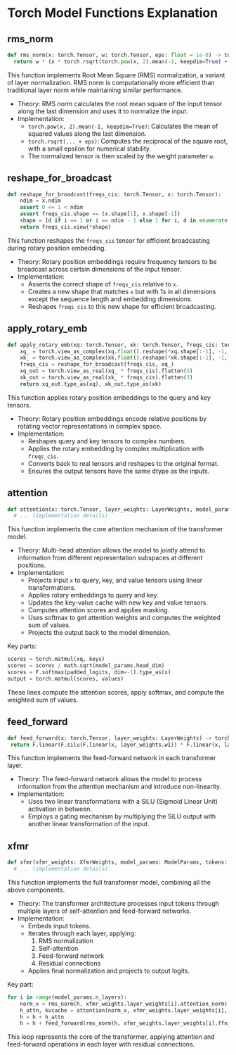 # Torch Model Functions Explanation

## rms_norm

```python
def rms_norm(x: torch.Tensor, w: torch.Tensor, eps: float = 1e-6) -> torch.Tensor:
  return w * (x * torch.rsqrt(torch.pow(x, 2).mean(-1, keepdim=True) + eps))
```

This function implements Root Mean Square (RMS) normalization, a variant of layer normalization. RMS norm is computationally more efficient than traditional layer norm while maintaining similar performance.

- Theory: RMS norm calculates the root mean square of the input tensor along the last dimension and uses it to normalize the input.
- Implementation:
  - `torch.pow(x, 2).mean(-1, keepdim=True)`: Calculates the mean of squared values along the last dimension.
  - `torch.rsqrt(... + eps)`: Computes the reciprocal of the square root, with a small epsilon for numerical stability.
  - The normalized tensor is then scaled by the weight parameter `w`.

## reshape_for_broadcast

```python
def reshape_for_broadcast(freqs_cis: torch.Tensor, x: torch.Tensor):
    ndim = x.ndim
    assert 0 <= 1 < ndim
    assert freqs_cis.shape == (x.shape[1], x.shape[-1])
    shape = [d if i == 1 or i == ndim - 1 else 1 for i, d in enumerate(x.shape)]
    return freqs_cis.view(*shape)
```

This function reshapes the `freqs_cis` tensor for efficient broadcasting during rotary position embedding.

- Theory: Rotary position embeddings require frequency tensors to be broadcast across certain dimensions of the input tensor.
- Implementation:
  - Asserts the correct shape of `freqs_cis` relative to `x`.
  - Creates a new shape that matches `x` but with 1s in all dimensions except the sequence length and embedding dimensions.
  - Reshapes `freqs_cis` to this new shape for efficient broadcasting.

## apply_rotary_emb

```python
def apply_rotary_emb(xq: torch.Tensor, xk: torch.Tensor, freqs_cis: torch.Tensor) -> Tuple[torch.Tensor, torch.Tensor]:
    xq_ = torch.view_as_complex(xq.float().reshape(*xq.shape[:-1], -1, 2))
    xk_ = torch.view_as_complex(xk.float().reshape(*xk.shape[:-1], -1, 2))
    freqs_cis = reshape_for_broadcast(freqs_cis, xq_)
    xq_out = torch.view_as_real(xq_ * freqs_cis).flatten(3)
    xk_out = torch.view_as_real(xk_ * freqs_cis).flatten(3)
    return xq_out.type_as(xq), xk_out.type_as(xk)
```

This function applies rotary position embeddings to the query and key tensors.

- Theory: Rotary position embeddings encode relative positions by rotating vector representations in complex space.
- Implementation:
  - Reshapes query and key tensors to complex numbers.
  - Applies the rotary embedding by complex multiplication with `freqs_cis`.
  - Converts back to real tensors and reshapes to the original format.
  - Ensures the output tensors have the same dtype as the inputs.

## attention

```python
def attention(x: torch.Tensor, layer_weights: LayerWeights, model_params, cur_pos: int, layer_idx: int, freqs_cis: torch.Tensor, kvcache: KVCache, attn_mask: Optional[torch.Tensor] = None) -> Tuple[torch.Tensor, KVCache]:
  # ... (implementation details)
```

This function implements the core attention mechanism of the transformer model.

- Theory: Multi-head attention allows the model to jointly attend to information from different representation subspaces at different positions.
- Implementation:
  - Projects input `x` to query, key, and value tensors using linear transformations.
  - Applies rotary embeddings to query and key.
  - Updates the key-value cache with new key and value tensors.
  - Computes attention scores and applies masking.
  - Uses softmax to get attention weights and computes the weighted sum of values.
  - Projects the output back to the model dimension.

Key parts:
```python
scores = torch.matmul(xq, keys)
scores = scores / math.sqrt(model_params.head_dim)
scores = F.softmax(padded_logits, dim=-1).type_as(x)
output = torch.matmul(scores, values)
```

These lines compute the attention scores, apply softmax, and compute the weighted sum of values.

## feed_forward

```python
def feed_forward(x: torch.Tensor, layer_weights: LayerWeights) -> torch.Tensor:
 return F.linear(F.silu(F.linear(x, layer_weights.w1)) * F.linear(x, layer_weights.w3), layer_weights.w2)
```

This function implements the feed-forward network in each transformer layer.

- Theory: The feed-forward network allows the model to process information from the attention mechanism and introduce non-linearity.
- Implementation:
  - Uses two linear transformations with a SiLU (Sigmoid Linear Unit) activation in between.
  - Employs a gating mechanism by multiplying the SiLU output with another linear transformation of the input.

## xfmr

```python
def xfmr(xfmr_weights: XfmrWeights, model_params: ModelParams, tokens: torch.Tensor, cur_pos: int, freqs_cis: torch.Tensor, kvcache: KVCache, attn_mask: Optional[torch.Tensor]=None) -> Tuple[torch.Tensor, KVCache]:
  # ... (implementation details)
```

This function implements the full transformer model, combining all the above components.

- Theory: The transformer architecture processes input tokens through multiple layers of self-attention and feed-forward networks.
- Implementation:
  - Embeds input tokens.
  - Iterates through each layer, applying:
    1. RMS normalization
    2. Self-attention
    3. Feed-forward network
    4. Residual connections
  - Applies final normalization and projects to output logits.

Key part:
```python
for i in range(model_params.n_layers):
    norm_x = rms_norm(h, xfmr_weights.layer_weights[i].attention_norm)
    h_attn, kvcache = attention(norm_x, xfmr_weights.layer_weights[i], model_params, cur_pos, i, freqs_cis, kvcache, attn_mask=attn_mask)
    h = h + h_attn
    h = h + feed_forward(rms_norm(h, xfmr_weights.layer_weights[i].ffn_norm), xfmr_weights.layer_weights[i])
```

This loop represents the core of the transformer, applying attention and feed-forward operations in each layer with residual connections.
